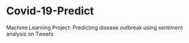 # Covid-19-Predict

Machine Learning Project: Predicting disease outbreak using sentiment analysis on Tweets
